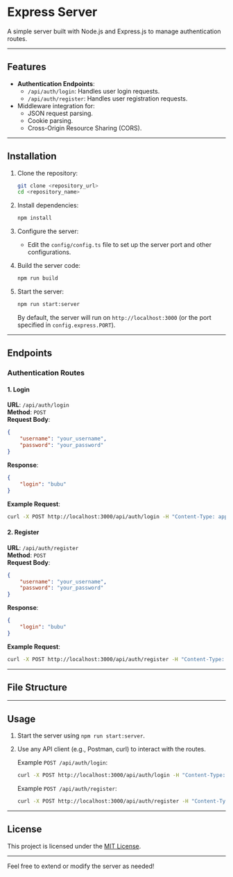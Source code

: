 
# Express Server

A simple server built with Node.js and Express.js to manage authentication routes.

---

## Features

- **Authentication Endpoints**:
  - `/api/auth/login`: Handles user login requests.
  - `/api/auth/register`: Handles user registration requests.
- Middleware integration for:
  - JSON request parsing.
  - Cookie parsing.
  - Cross-Origin Resource Sharing (CORS).

---

## Installation

1. Clone the repository:
   ```bash
   git clone <repository_url>
   cd <repository_name>
   ```

2. Install dependencies:
   ```bash
   npm install
   ```

3. Configure the server:
   - Edit the `config/config.ts` file to set up the server port and other configurations.

4. Build the server code:
   ```bash
   npm run build
   ```

5. Start the server:
   ```bash
   npm run start:server
   ```
   By default, the server will run on `http://localhost:3000` (or the port specified in `config.express.PORT`).

---

## Endpoints

### Authentication Routes

#### 1. **Login**
   **URL**: `/api/auth/login`  
   **Method**: `POST`  
   **Request Body**:
   ```json
   {
       "username": "your_username",
       "password": "your_password"
   }
   ```
   **Response**:
   ```json
   {
       "login": "bubu"
   }
   ```
   **Example Request**:
   ```bash
   curl -X POST http://localhost:3000/api/auth/login -H "Content-Type: application/json" -d '{"username": "testuser", "password": "testpass"}'
   ```

#### 2. **Register**
   **URL**: `/api/auth/register`  
   **Method**: `POST`  
   **Request Body**:
   ```json
   {
       "username": "your_username",
       "password": "your_password"
   }
   ```
   **Response**:
   ```json
   {
       "login": "bubu"
   }
   ```
   **Example Request**:
   ```bash
   curl -X POST http://localhost:3000/api/auth/register -H "Content-Type: application/json" -d '{"username": "testuser", "password": "testpass"}'
   ```

---

## File Structure

<!-- ```
src/
├── config/
│   └── config.ts         # Server configuration
├── lib/
│   └── AuthRoutes.ts     # Authentication route handlers
├── routes/
│   └── RoutesInstance.ts # Router initialization
├── factory.ts            # Factory pattern for singleton instances
├── server.ts             # Main server setup
└── index.ts              # Server entry point
``` -->

---

## Usage

1. Start the server using `npm run start:server`.
2. Use any API client (e.g., Postman, curl) to interact with the routes.

   Example `POST /api/auth/login`:
   ```bash
   curl -X POST http://localhost:3000/api/auth/login -H "Content-Type: application/json" -d '{"username": "testuser", "password": "testpass"}'
   ```
   Example `POST /api/auth/register`:
   ```bash
   curl -X POST http://localhost:3000/api/auth/register -H "Content-Type: application/json" -d '{"username": "testuser", "password": "testpass"}'
   ```

---

## License

This project is licensed under the [MIT License](LICENSE).

---

Feel free to extend or modify the server as needed!
